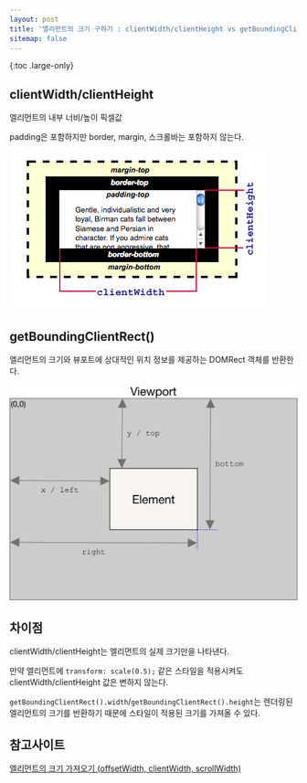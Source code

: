 ```yaml
---
layout: post
title: '엘리먼트의 크기 구하기 : clientWidth/clientHeight vs getBoundingClientRect()'
sitemap: false
---
```


{:toc .large-only}

## clientWidth/clientHeight

엘리먼트의 내부 너비/높이 픽셀값

padding은 포함하지만 border, margin, 스크롤바는 포함하지 않는다.

<img src="/assets/img/blog/2022-06-16-getBoundingClientRect_01.png">

## getBoundingClientRect()

엘리먼트의 크기와 뷰포트에 상대적인 위치 정보를 제공하는 DOMRect 객체를 반환한다.

<img src="/assets/img/blog/2022-06-16-getBoundingClientRect_02.png">

## 차이점

clientWidth/clientHeight는 엘리먼트의 실제 크기만을 나타낸다.

만약 엘리먼트에 `transform: scale(0.5);` 같은 스타일을 적용시켜도 clientWidth/clientHeight 값은 변하지 않는다.

`getBoundingClientRect().width`/`getBoundingClientRect().height`는 렌더링된 엘리먼트의 크기를 반환하기 때문에 스타일이 적용된 크기를 가져올 수 있다.

## 참고사이트

[엘리먼트의 크기 가져오기 (offsetWidth, clientWidth, scrollWidth)](https://ohgyun.com/571)
